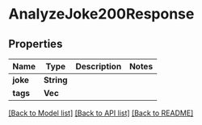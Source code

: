 # AnalyzeJoke200Response

## Properties

Name | Type | Description | Notes
------------ | ------------- | ------------- | -------------
**joke** | **String** |  | 
**tags** | **Vec<String>** |  | 

[[Back to Model list]](../README.md#documentation-for-models) [[Back to API list]](../README.md#documentation-for-api-endpoints) [[Back to README]](../README.md)


